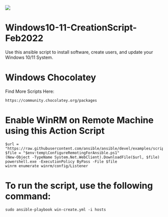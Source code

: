 <img src=https://news.microsoft.com/wp-content/uploads/prod/sites/612/2021/06/Windows-11-Logo.png >

# Windows10-11-CreationScript-Feb2022
Use this ansible script to install software, create users, and update your Windows 10/11 System. 

# Windows Chocolatey
Find More Scripts Here:
```
https://community.chocolatey.org/packages
```

# Enable WinRM on Remote Machine using this Action Script
```
$url = "https://raw.githubusercontent.com/ansible/ansible/devel/examples/scripts/ConfigureRemotingForAnsible.ps1"
$file = "$env:temp\ConfigureRemotingForAnsible.ps1"
(New-Object -TypeName System.Net.WebClient).DownloadFile($url, $file)
powershell.exe -ExecutionPolicy ByPass -File $file
winrm enumerate winrm/config/Listener
```
# To run the script, use the following command:
```
sudo ansible-playbook win-create.yml -i hosts
```
